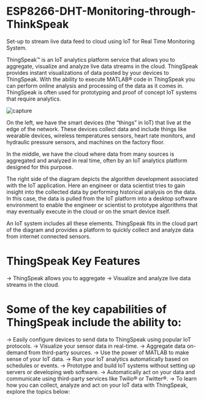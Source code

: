 # ESP8266-DHT-Monitoring-through-ThinkSpeak
Set-up to stream live data feed to cloud using IoT for Real Time Monitoring System.

ThingSpeak™ is an IoT analytics platform service that allows you to aggregate, visualize and analyze live data streams in the cloud. ThingSpeak provides instant visualizations of data posted by your devices to ThingSpeak. With the ability to execute MATLAB® code in ThingSpeak you can perform online analysis and processing of the data as it comes in. ThingSpeak is often used for prototyping and proof of concept IoT systems that require analytics.


![capture](https://user-images.githubusercontent.com/26552171/51074650-83513e80-16a7-11e9-9071-ff5f4232cfff.JPEG)


On the left, we have the smart devices (the “things” in IoT) that live at the edge of the network. These devices collect data and include things like wearable devices, wireless temperatures sensors, heart rate monitors, and hydraulic pressure sensors, and machines on the factory floor.

In the middle, we have the cloud where data from many sources is aggregated and analyzed in real time, often by an IoT analytics platform designed for this purpose.

The right side of the diagram depicts the algorithm development associated with the IoT application. Here an engineer or data scientist tries to gain insight into the collected data by performing historical analysis on the data. In this case, the data is pulled from the IoT platform into a desktop software environment to enable the engineer or scientist to prototype algorithms that may eventually execute in the cloud or on the smart device itself.

An IoT system includes all these elements. ThingSpeak fits in the cloud part of the diagram and provides a platform to quickly collect and analyze data from internet connected sensors.

# ThingSpeak Key Features
-> ThingSpeak allows you to aggregate
-> Visualize and analyze live data streams in the cloud.

# Some of the key capabilities of ThingSpeak include the ability to:

-> Easily configure devices to send data to ThingSpeak using popular IoT protocols.
-> Visualize your sensor data in real-time.
-> Aggregate data on-demand from third-party sources.
-> Use the power of MATLAB to make sense of your IoT data.
-> Run your IoT analytics automatically based on schedules or events.
-> Prototype and build IoT systems without setting up servers or developing web software.
-> Automatically act on your data and communicate using third-party services like Twilio® or Twitter®.
-> To learn how you can collect, analyze and act on your IoT data with ThingSpeak, explore the topics below:

